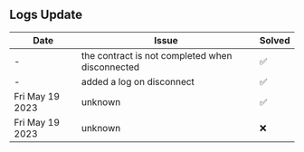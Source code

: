 ## Logs Update

| Date            | Issue                                           | Solved |
| --------------- | ----------------------------------------------- | ------ |
| -               | the contract is not completed when disconnected | ✅     |
| -               | added a log on disconnect                       | ✅     |
| Fri May 19 2023 | unknown                                         | ✅     |
| Fri May 19 2023 | unknown                                         | ❌     |
